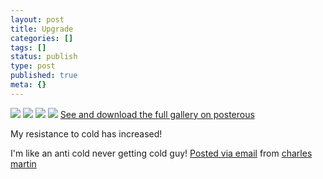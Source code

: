 ```yaml
---
layout: post
title: Upgrade
categories: []
tags: []
status: publish
type: post
published: true
meta: {}
---
```




[![](http://posterous.com/getfile/files.posterous.com/charlesmartin/O7dG7ljsBvJndhnfuaMQF3jq7Pz7tK8ilx49oBMgw6kCsUhFzeXOjp2j7tlk/photo_1.jpg.scaled.500.jpg)](http://posterous.com/getfile/files.posterous.com/charlesmartin/zs9eq22sGEDMlwf7db4qg363i3SntkT2Ckg8OQ3iFsnVC4lPkxVM5Ofwtrb1/photo_1.jpg.scaled.1000.jpg) 
[![](http://posterous.com/getfile/files.posterous.com/charlesmartin/uGD5J7hAVowRhxiz0baoH2Cb3zem7504mg9s1X1Pn0U0QX85AVydVu4zXDZ3/photo_2.jpg.scaled.500.jpg)](http://posterous.com/getfile/files.posterous.com/charlesmartin/pV6yAihbGcBZuFRzuwQWzakTHh2O0kCAYhnQEuDBYfsJ1CLHfEn72UlWVXGK/photo_2.jpg.scaled.1000.jpg) 
[![](http://posterous.com/getfile/files.posterous.com/charlesmartin/mIpikmdWJh0SLb2ljNTJWqmlB4wC8OIqwMpLYbgMYA2s0TJVJsXhqq0WJmXz/photo_3.jpg.scaled.500.jpg)](http://posterous.com/getfile/files.posterous.com/charlesmartin/jWQqoTfLycnbP8BQ4KbqB5X3B2lkxaDNr6JnbEsh8T9VAXkKP3xmtzMTsW9w/photo_3.jpg.scaled.1000.jpg) 
[![](http://posterous.com/getfile/files.posterous.com/charlesmartin/9JVds7jSnAOjZs4lE6pe4LbWeFIoDrQYCqHFTpWfQ44kIR3K5mbn1l4cZj8i/photo_4.jpg.scaled.500.jpg)](http://posterous.com/getfile/files.posterous.com/charlesmartin/XNWGthRloaLmYZuZHSNFBTQGNOCensFUBRKcwJQZey9IMPvjlxyAGWvgBhZG/photo_4.jpg.scaled.1000.jpg) 
[See and download the full gallery on posterous](http://charlesmartin.posterous.com/upgrade)

My resistance to cold has increased!

 I'm like an anti cold never getting cold guy! 
[Posted via email](http://posterous.com)  from 
[charles martin](http://charlesmartin.posterous.com/upgrade)
